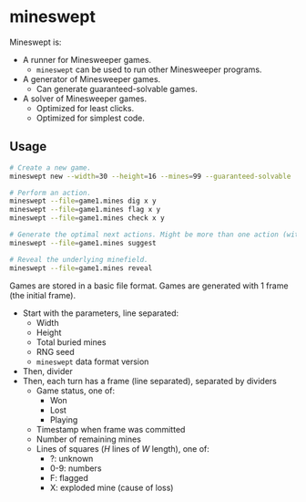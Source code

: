 # mineswept

Mineswept is:

- A runner for Minesweeper games.
  - `mineswept` can be used to run other Minesweeper programs.
- A generator of Minesweeper games.
  - Can generate guaranteed-solvable games.
- A solver of Minesweeper games.
  - Optimized for least clicks.
  - Optimized for simplest code.

## Usage

```sh
# Create a new game.
mineswept new --width=30 --height=16 --mines=99 --guaranteed-solvable

# Perform an action.
mineswept --file=game1.mines dig x y
mineswept --file=game1.mines flag x y
mineswept --file=game1.mines check x y

# Generate the optimal next actions. Might be more than one action (with odds) if guessing is required.
mineswept --file=game1.mines suggest

# Reveal the underlying minefield.
mineswept --file=game1.mines reveal
```

Games are stored in a basic file format. Games are generated with 1 frame (the initial frame).

- Start with the parameters, line separated:
  - Width
  - Height
  - Total buried mines
  - RNG seed
  - `mineswept` data format version
- Then, divider
- Then, each turn has a frame (line separated), separated by dividers
  - Game status, one of:
    - Won
    - Lost
    - Playing
  - Timestamp when frame was committed
  - Number of remaining mines
  - Lines of squares (_H_ lines of _W_ length), one of:
    - ?: unknown
    - 0-9: numbers
    - F: flagged
    - X: exploded mine (cause of loss)
